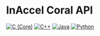 # InAccel Coral API

[![C (Core)](https://img.shields.io/static/v1?logo=c&color=a8b9cc&label=C%20(Core)&message=2.4&style=for-the-badge)](src/main/c)
[![C++](https://img.shields.io/static/v1?logo=c%2b%2b&color=00599c&label=C%2B%2B&message=2.4.0&style=for-the-badge)](src/main/cpp)
[![Java](https://img.shields.io/static/v1?logo=openjdk&color=ffffff&label=Java&message=2.4.0&style=for-the-badge)](src/main/java)
[![Python](https://img.shields.io/static/v1?logo=python&color=3776ab&label=Python&message=2.3.1&style=for-the-badge)](src/main/python)

